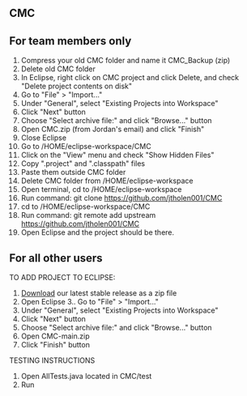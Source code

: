 ## CMC


## For team members only

1. Compress your old CMC folder and name it CMC_Backup (zip)
2. Delete old CMC folder
3. In Eclipse, right click on CMC project and click Delete, and check "Delete project contents on disk"
4. Go to "File" > "Import..."
5. Under "General", select "Existing Projects into Workspace"
6. Click "Next" button
7. Choose "Select archive file:" and click "Browse..." button
8. Open CMC.zip (from Jordan's email) and click "Finish"
9. Close Eclipse 
10. Go to /HOME/eclipse-workspace/CMC
11. Click on the "View" menu and check "Show Hidden Files"
12. Copy ".project" and ".classpath" files
13. Paste them outside CMC folder
14. Delete CMC folder from /HOME/eclipse-workspace
15. Open terminal, cd to /HOME/eclipse-workspace
16. Run command: git clone https://github.com/jtholen001/CMC
17. cd to /HOME/eclipse-workspace/CMC
18. Run command: git remote add upstream https://github.com/jtholen001/CMC
19. Open Eclipse and the project should be there.

## For all other users

TO ADD PROJECT TO ECLIPSE:
1. [Download](https://github.com/jtholen001/CMC/files/1900743/CMC-main.zip) our latest stable release as a zip file
2. Open Eclipse
3.. Go to "File" > "Import..."
4. Under "General", select "Existing Projects into Workspace"
5. Click "Next" button
6. Choose "Select archive file:" and click "Browse..." button
7. Open CMC-main.zip
8. Click "Finish" button

TESTING INSTRUCTIONS

1) Open AllTests.java located in CMC/test
2) Run
